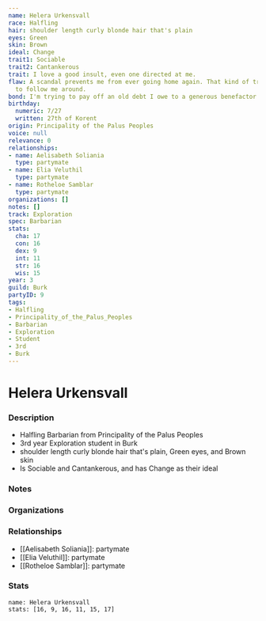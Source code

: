 ```yaml
---
name: Helera Urkensvall
race: Halfling
hair: shoulder length curly blonde hair that's plain
eyes: Green
skin: Brown
ideal: Change
trait1: Sociable
trait2: Cantankerous
trait: I love a good insult, even one directed at me.
flaw: A scandal prevents me from ever going home again. That kind of trouble seems
  to follow me around.
bond: I'm trying to pay off an old debt I owe to a generous benefactor.
birthday:
  numeric: 7/27
  written: 27th of Korent
origin: Principality of the Palus Peoples
voice: null
relevance: 0
relationships:
- name: Aelisabeth Soliania
  type: partymate
- name: Elia Veluthil
  type: partymate
- name: Rotheloe Samblar
  type: partymate
organizations: []
notes: []
track: Exploration
spec: Barbarian
stats:
  cha: 17
  con: 16
  dex: 9
  int: 11
  str: 16
  wis: 15
year: 3
guild: Burk
partyID: 9
tags:
- Halfling
- Principality_of_the_Palus_Peoples
- Barbarian
- Exploration
- Student
- 3rd
- Burk
---
```

# Helera Urkensvall
### Description
- Halfling Barbarian from Principality of the Palus Peoples
- 3rd year Exploration student in Burk
- shoulder length curly blonde hair that's plain, Green eyes, and Brown skin
- Is Sociable and Cantankerous, and has Change as their ideal

### Notes

### Organizations

### Relationships
- [[Aelisabeth Soliania]]: partymate
- [[Elia Veluthil]]: partymate
- [[Rotheloe Samblar]]: partymate

### Stats
```statblock
name: Helera Urkensvall
stats: [16, 9, 16, 11, 15, 17]
```